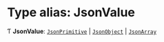 # Type alias: JsonValue

Ƭ **JsonValue**: [`JsonPrimitive`](JsonPrimitive.md) \| [`JsonObject`](JsonObject.md) \| [`JsonArray`](JsonArray.md)
